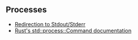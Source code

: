 ## Processes
- [Redirection to Stdout/Stderr](https://stackoverflow.com/questions/42726095/how-to-implement-redirection-of-stdout-of-a-child-process-to-a-file)
- [Rust's std::process::Command documentation](https://doc.rust-lang.org/std/process/struct.Command.html)